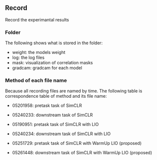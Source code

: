 ## Record


Record the experimantal results


### Folder


The following shows what is stored in the folder:
- weight: the models weight
- log: the log files
- mask: visualization of correlation masks
- gradcam: gradcam for each model


### Method of each file name


Because all recording files are named by time. The following table is correspondence table of method and its file name:


- 05201958: pretask task of SimCLR
- 05240233: downstream task of SimCLR


- 05190951: pretask task of SimCLR with LIO
- 05240234: downstream task of SimCLR with LIO


- 05251729: pretask task of SimCLR with WarmUp LIO (proposed)
- 05261448: downstream task of SimCLR with WarmUp LIO (proposed)
